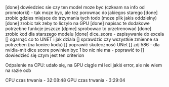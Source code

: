 [done] dowiedziec sie czy ten model moze byc (czkeam na info od promotorki) - tak moze byc, ale tez porownac do jakiegos starego
[done] zrobic gdzies miejsce do trzymania tych todo (moze plik jakis oddzielny)
[done] zrobic tak zeby to liczylo na GPU
[done] napisac te dodakowe potrzebne funkcje jeszcze
[dpme] sprobowac to przetrenować
[done] zrobic kod dla starszego modelu
[done] dice_score - zapisywanie do excela
[] ogarnąć co to UNET i jak dziala
[] sprawdzic czy wszystkie zmienne sa potrzeben (na koniec kodu)
[] poprawić skuteczność UNet
[] zdj 586 - dla nvidia-mit dice score powinien byc 1 bo nic nie ma - poprawić to 
[] dowiedzieć się czym jest ten criterion



Odpalenie na CPU: udało się, na GPU ciągle mi leci jakiś error, ale nie wiem na razie ocb

CPU czas trwania - 32:08:48
GPU czas trwania - 3:29:04